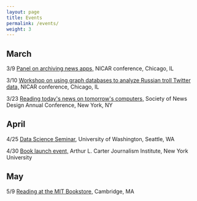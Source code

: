 ```yaml
---
layout: page
title: Events
permalink: /events/
weight: 3
---
```


## March
3/9 [Panel on archiving news apps,](https://ire.org/conferences/nicar18/) NICAR conference, Chicago, IL

3/10 [Workshop on using graph databases to analyze Russian troll Twitter data,](https://ire.org/conferences/nicar18/) NICAR conference, Chicago, IL

3/23 [Reading today's news on tomorrow's computers,](https://www.snd.org/) Society of News Design Annual Conference, New York, NY

## April

4/25 [Data Science Seminar](http://data.uw.edu/seminar/), University of Washington, Seattle, WA

4/30 [Book launch event,](https://journalism.nyu.edu/) Arthur L. Carter Journalism Institute, New York University

## May

5/9 [Reading at the MIT Bookstore,](https://www.eventbrite.com/e/meredith-broussard-artificial-unintelligence-tickets-41967403634) Cambridge, MA
